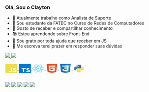 ### Olá, Sou o Clayton

- 🔭 Atualmente trabalho como Analista de Suporte
- 🌱 Sou estudante da FATEC no Curso de Redes de Computadores
- 👯 Gosto de receber e compartilhar conhecimento
- 📚 Estou aprendendo sobre Front-End
- 🤔 Sou grato por toda ajuda que receber em JS
- 💬 Me escreva terei prazer em responder suas dúvidas
 <div>
  <a href="https://github.com/clayton-andre">
  <img height="180em" src="https://github-readme-stats.vercel.app/api?username=clayton-andre&show_icons=true&theme=radical&include_all_commits=true&count_private=true"/>
  <img height="180em" src="https://github-readme-stats.vercel.app/api/top-langs/?username=clayton-andre&layout=compact&langs_count=7&theme=radical"/>
</div>
<div style="display: inline_block"><br>
  <img align="center" alt="Clayton-Js" height="30" width="40" src="https://raw.githubusercontent.com/devicons/devicon/master/icons/javascript/javascript-plain.svg">
  <img align="center" alt="Clayton-Ts" height="30" width="40" src="https://raw.githubusercontent.com/devicons/devicon/master/icons/typescript/typescript-plain.svg">
  <img align="center" alt="Clayton-React" height="30" width="40" src="https://raw.githubusercontent.com/devicons/devicon/master/icons/react/react-original.svg">
  <img align="center" alt="Clayton-HTML" height="30" width="40" src="https://raw.githubusercontent.com/devicons/devicon/master/icons/html5/html5-original.svg">
  <img align="center" alt="Clayton-CSS" height="30" width="40" src="https://raw.githubusercontent.com/devicons/devicon/master/icons/css3/css3-original.svg">
  <img align="center" alt="Clayton-Python" height="30" width="40" src="https://raw.githubusercontent.com/devicons/devicon/master/icons/python/python-original.svg">
  
  
  ##
 
<div> 
  <a href="https://www.youtube.com/channel/UChhnKkckMgFNUncc7YrsDbg/featured" target="_blank"><img src="https://img.shields.io/badge/YouTube-FF0000?style=for-the-badge&logo=youtube&logoColor=white" target="_blank"></a>
  <a href="https://instagram.com/claytonap/" target="_blank"><img src="https://img.shields.io/badge/-Instagram-%23E4405F?style=for-the-badge&logo=instagram&logoColor=white" target="_blank"></a>
 	<a href="https://discord.gg/clayton-andre" target="_blank"><img src="https://img.shields.io/badge/Discord-7289DA?style=for-the-badge&logo=discord&logoColor=white" target="_blank"></a> 
  <a href = "mailto:clayton.vydal@gmail.com"><img src="https://img.shields.io/badge/-Gmail-%23333?style=for-the-badge&logo=gmail&logoColor=white" target="_blank"></a>
  <a href="https://www.linkedin.com/in/clayton-andr%C3%A9-pinto-a3006b51/" target="_blank"><img src="https://img.shields.io/badge/-LinkedIn-%230077B5?style=for-the-badge&logo=linkedin&logoColor=white" target="_blank"></a> 

